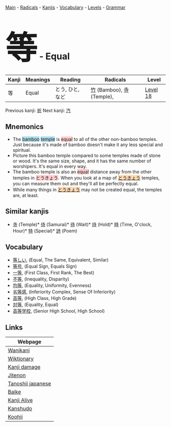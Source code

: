 <style> bigfont {font-size: 100px}</style>
[Main](../index.md) -
[Radicals](../radicals.md) -
[Kanjis](../kanjis.md) -
[Vocabulary](../vocabulary.md) -
[Levels](../levels.md) -
[Grammar](../grammar.md)
# <bigfont> 等</bigfont> - Equal 

| Kanji | Meanings | Reading | Radicals | Level |
| --- | --- | --- | --- | --- |
| 等 | Equal | とう, ひと, など | [竹](../radicals/竹.md) (Bamboo), [寺](../radicals/寺.md) (Temple),  | [Level 18](../levels/wk_level18.md) |

Previous kanji: [祈](祈.md) Next kanji: [汽](汽.md) 

## Mnemonics
 * The <span style="background-color:#ADD8E6"> bamboo</span> <span style="background-color:#ADD8E6"> temple</span> is <span style="background-color:#ffcccb"> equal</span> to all of the other non-bamboo temples. Just because it's made of bamboo doesn't make it any less special and spiritual.
* Picture this bamboo temple compared to some temples made of stone or wood. It's the same size, shape, and it has the same number of worshipers. It's equal in every way.
* The bamboo temple is also an <span style="background-color:#ffcccb"> equal</span> distance away from the other temples in <span style="background-color:#ffcccb"> とうきょう</span>. When you look at a map of <span style="background-color:#fed8b1"> [とうきょう](https://jisho.org/search/とうきょう)</span> temples, you can measure them out and they'll all be perfectly equal.
* While many things in <span style="background-color:#fed8b1"> [とうきょう](https://jisho.org/search/とうきょう)</span> may not be created equal, the temples are, at least. 


## Similar kanjis
 * [寺](寺.md) (Temple)* [侍](侍.md) (Samurai)* [待](待.md) (Wait)* [持](持.md) (Hold)* [時](時.md) (Time, O'clock, Hour)* [特](特.md) (Special)* [詩](詩.md) (Poem)


## Vocabulary
 * [等しい](../vocabulary/等.md), (Equal, The Same, Equivalent, Similar)
* [等号](../vocabulary/等.md), (Equal Sign, Equals Sign)
* [一等](../vocabulary/等.md), (First Class, First Rank, The Best)
* [不等](../vocabulary/等.md), (Inequality, Disparity)
* [均等](../vocabulary/等.md), (Equality, Uniformity, Evenness)
* [劣等感](../vocabulary/等.md), (Inferiority Complex, Sense Of Inferiority)
* [高等](../vocabulary/等.md), (High Class, High Grade)
* [対等](../vocabulary/等.md), (Equality, Equal)
* [高等学校](../vocabulary/等.md), (Senior High School, High School)



## Links 

| Webpage |
| --- |
| [Wanikani          ](https://www.wanikani.com/kanji/等) |
| [Wiktionary        ](https://en.wiktionary.org/wiki/等) |
| [Kanji damage      ](http://www.kanjidamage.com/kanji/search?utf8=✓&q=等) |
| [Jitenon           ](https://jitenon.com/kanji/等) |
| [Tanoshii japanese ](https://www.tanoshiijapanese.com/dictionary/kanji.cfm?k=等) |
| [Baike             ](https://baike.baidu.com/item/等) |
| [Kanji Alive       ](https://app.kanjialive.com/等) |
| [Kanshudo          ](https://www.kanshudo.com/searchmn?q=等) |
| [Koohii            ](https://kanji.koohii.com/study/kanji/等) |

